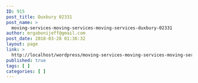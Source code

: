 ```yaml
---
ID: 915
post_title: Duxbury 02331
post_name: >
  moving-services-moving-services-moving-services-duxbury-02331
author: mrgabonijeff@gmail.com
post_date: 2018-03-28 01:36:32
layout: page
link: >
  http://localhost/wordpress/moving-services-moving-services-moving-services-duxbury-02331/
published: true
tags: [ ]
categories: [ ]
---
```

